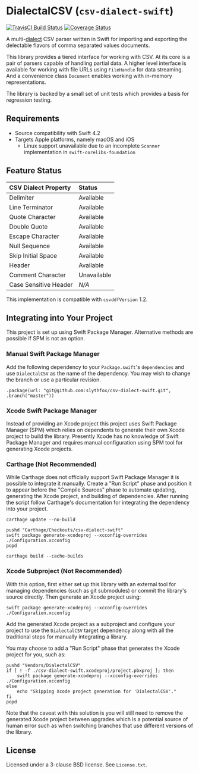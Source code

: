 # DialectalCSV (`csv-dialect-swift`)
[![TravisCI Build Status](https://travis-ci.org/chrispomeroyhale/csv-dialect-swift.svg?branch=master)](https://travis-ci.org/chrispomeroyhale/csv-dialect-swift)
[![Coverage Status](https://coveralls.io/repos/github/chrispomeroyhale/csv-dialect-swift/badge.svg?branch=master)](https://coveralls.io/github/chrispomeroyhale/csv-dialect-swift?branch=master)

A multi-[dialect](https://frictionlessdata.io/specs/csv-dialect/) CSV parser written in Swift for importing and exporting the delectable flavors of comma separated values documents.

This library provides a tiered interface for working with CSV. At its core is a pair of parsers capable of handling partial data. A higher level interface is available for working with file URLs using `FileHandle` for data streaming. And a convenience class `Document` enables working with in-memory representations.

The library is backed by a small set of unit tests which provides a basis for regression testing.

## Requirements
 * Source compatibility with Swift 4.2
 * Targets Apple platforms, namely macOS and iOS
    * Linux support unavailable due to an incomplete `Scanner` implementation in `swift-corelibs-foundation`

## Feature Status
| CSV Dialect Property  | Status      |
|:----------------------|:------------|
| Delimiter             | Available   |
| Line Terminator       | Available   |
| Quote Character       | Available   |
| Double Quote          | Available   |
| Escape Character      | Available   |
| Null Sequence         | Available   |
| Skip Initial Space    | Available   |
| Header                | Available   |
| Comment Character     | Unavailable |
| Case Sensitive Header | *N/A*       |

This implementation is compatible with `csvddfVersion` 1.2.

## Integrating into Your Project
This project is set up using Swift Package Manager. Alternative methods are possible if SPM is not an option.

### Manual Swift Package Manager
Add the following dependency to your `Package.swift`'s `dependencies` and use `DialectalCSV` as the name of the dependency. You may wish to change the branch or use a particular revision.

	.package(url: "git@github.com:slythfox/csv-dialect-swift.git", .branch("master"))

### Xcode Swift Package Manager
Instead of providing an Xcode project this project uses Swift Package Manager (SPM) which relies on dependents to generate their own Xcode project to build the library. Presently Xcode has no knowledge of Swift Package Manager and requires manual configuration using SPM tool for generating Xcode projects.

### Carthage (Not Recommended)
While Carthage does not officially support Swift Package Manager it is possible to integrate it manually. Create a "Run Script" phase and position it to appear before the "Compile Sources" phase to automate updating, generating the Xcode project, and building of dependencies. After running the script follow Carthage's documentation for integrating the dependency into your project.

	carthage update --no-build

	pushd "Carthage/Checkouts/csv-dialect-swift"
	swift package generate-xcodeproj --xcconfig-overrides ./Configuration.xcconfig
	popd

	carthage build --cache-builds

### Xcode Subproject (Not Recommended)
With this option, first either set up this library with an external tool for managing dependencies (such as git submodules) or commit the library's source directly. Then generate an Xcode project using:

	swift package generate-xcodeproj --xcconfig-overrides ./Configuration.xcconfig

Add the generated Xcode project as a subproject and configure your project to use the `DialectalCSV` target dependency along with all the traditional steps for manually integrating a library.

You may choose to add a "Run Script" phase that generates the Xcode project for you, such as:

	pushd "Vendors/DialectalCSV"
	if [ ! -f ./csv-dialect-swift.xcodeproj/project.pbxproj ]; then
		swift package generate-xcodeproj --xcconfig-overrides ./Configuration.xcconfig
	else
		echo "Skipping Xcode project generation for 'DialectalCSV'."
	fi
	popd

Note that the caveat with this solution is you will still need to remove the generated Xcode project between upgrades which is a potential source of human error such as when switching branches that use different versions of the library.

## License
Licensed under a 3-clause BSD license. See `License.txt`.
